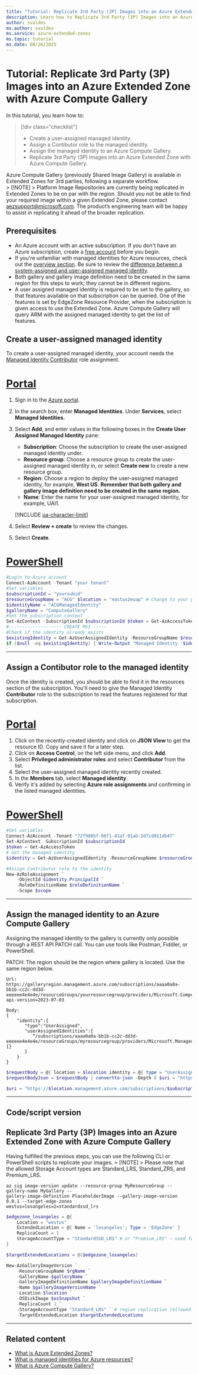 ```yaml
---
title: "Tutorial: Replicate 3rd Party (3P) Images into an Azure Extended Zone with Azure Compute Gallery"
description: Learn how to Replicate 3rd Party (3P) Images into an Azure Extended Zone with Azure Compute Gallery.
author: svaldes
ms.author: svaldes
ms.service: azure-extended-zones
ms.topic: tutorial
ms.date: 08/26/2025
---
```


# Tutorial: Replicate 3rd Party (3P) Images into an Azure Extended Zone with Azure Compute Gallery

In this tutorial, you learn how to:
> [!div class="checklist"]
> - Create a user-assigned managed identity.
> - Assign a Contibutor role to the managed identity.
> - Assign the managed identity to an Azure Compute Gallery.
> - Replicate 3rd Party (3P) Images into an Azure Extended Zone with Azure Compute Gallery.

Azure Compute Gallery (previously Shared Image Gallery) is available in Extended Zones for 3rd parties, following a separate workflow.  
    > [!NOTE]
    > Platform Image Repositories are currently being replicated in Extended Zones to be on par with the region. Should you not be able to find your required image within a given Extended Zone, please contact aezsupport@microsoft.com. The product’s engineering team will be happy to assist in replicating it ahead of the broader replication. 

## Prerequisites
- An Azure account with an active subscription. If you don't have an Azure subscription, create a [free account](https://azure.microsoft.com/free/?WT.mc_id=A261C142F) before you begin.
- If you're unfamiliar with managed identities for Azure resources, check out the [overview section](/entra/identity/managed-identities-azure-resources/overview). Be sure to review the [difference between a system-assigned and user-assigned managed identity](/entra/identity/managed-identities-azure-resources/overview#managed-identity-types).
- Both gallery and gallery image definition need to be created in the same region for this steps to work; they cannot be in different regions.
- A user assigned managed identity is required to be set to the gallery, so that features available on that subscription can be queried. One of the features is set by EdgeZone Resource Provider, when the subscription is given access to use the Extended Zone. Azure Compute Gallery will query ARM with the assigned managed identity to get the list of features.
 
## Create a user-assigned managed identity
To create a user-assigned managed identity, your account needs the [Managed Identity Contributor](/azure/role-based-access-control/built-in-roles#managed-identity-contributor) role assignment.

# [**Portal**](#tab/portal)

1. Sign in to the [Azure portal](https://portal.azure.com).
1. In the search box, enter **Managed Identities**. Under **Services**, select **Managed Identities**.
1. Select **Add**, and enter values in the following boxes in the **Create User Assigned Managed Identity** pane:
    - **Subscription**: Choose the subscription to create the user-assigned managed identity under.
    - **Resource group**: Choose a resource group to create the user-assigned managed identity in, or select **Create new** to create a new resource group.
    - **Region**: Choose a region to deploy the user-assigned managed identity, for example, **West US**. **Remember that both gallery and gallery image definition need to be created in the same region.**
    - **Name**: Enter the name for your user-assigned managed identity, for example, UAI1.

   [!INCLUDE [ua-character-limit](/entra-docs/docs/includes/managed-identity-ua-character-limits.md)]

1. Select **Review + create** to review the changes.
1. Select **Create**.

# [**PowerShell**](#tab/powershell)

```powershell
#Login to Azure account
Connect-AzAccount -Tenant "your tenant"
#Set variables
$subscriptionId = "yoursubid" 
$resourceGroupName = "ACG" $location = "eastus2euap" # Change to your preferred Azure region 
$identityName = "ACGManagedIdentity" 
$galleryName = "ComputeGallery"
#Set the subscription context
Set-AzContext -SubscriptionId $subscriptionId $token = Get-AzAccessToken
#-------------------- CREATE MSI -----
#Check if the identity already exists
$existingIdentity = Get-AzUserAssignedIdentity -ResourceGroupName $resourceGroupName -Name $identityName -ErrorAction SilentlyContinue
if ($null -eq $existingIdentity) { Write-Output "Managed Identity '$identityName' not found. Creating..." $userAssignedIdentity = New-AzUserAssignedIdentity -ResourceGroupName $resourceGroupName -Name $identityName ` -Location $location Write-Output "Managed Identity created successfully." } else { Write-Output "Managed Identity '$identityName' already exists." }
```
 
---

## Assign a Contibutor role to the managed identity
Once the identity is created, you should be able to find it in the resources section of the subscription. You'll need to give the Managed Identity **Contributor** role to the subscription to read the features registered for that subscription.

# [**Portal**](#tab/portal)

1. Click on the recently-created identity and click on **JSON View** to get the resource ID. Copy and save it for a later step.
1. Click on **Access Control**, on the left side menu, and click **Add**.
1. Select **Privileged administrator roles** and select **Contributor** from the list. 
1. Select the user-assigned managed identity recently created.
1. In the **Members** tab, select **Managed identity**.
1. Verify it's added by selecting **Azure role assignments** and confirming in the listed managed identities.

# [**PowerShell**](#tab/powershell)
```powershell
#Set variables
Connect-AzAccount -Tenant "72f988bf-86f1-41af-91ab-2d7cd011db47"
Set-AzContext -SubscriptionId $subscriptionId
$token = Get-AzAccessToken
# Get the managed identity
$identity = Get-AzUserAssignedIdentity -ResourceGroupName $resourceGroupName -Name $identityName

#Assign Contributor role to the identity
New-AzRoleAssignment `
    -ObjectId $identity.PrincipalId `
    -RoleDefinitionName $roleDefinitionName `
    -Scope $scope 
```
---
## Assign the managed identity to an Azure Compute Gallery
Assigning the managed identity to the gallery is currently only possible through a REST API PATCH call. You can use tools like Postman, Fiddler, or PowerShell. 

PATCH: The region should be the region where gallery is located. Use the same region below.

```
Url:
https://galleryregion.management.azure.com/subscriptions/aaaa0a0a-bb1b-cc2c-dd3d-eeeeee4e4e4e/resourceGroups/yourresourcegroup/providers/Microsoft.Compute/galleries/yourgallery?api-version=2023-07-03

Body:
{  
    "identity":{  
       "type":"UserAssigned",
       "userAssignedIdentities":{  
          “/subscriptions/aaaa0a0a-bb1b-cc2c-dd3d-eeeeee4e4e4e/resourceGroups/myresourcegroup/providers/Microsoft.ManagedIdentity/userAssignedIdentities/ACGManagedIdentity":{}
       }
    }
}
```

```powershell
$requestBody = @{ location = $location identity = @{ type = "UserAssigned" userAssignedIdentities = @{ $userAssignedIdentity.Id = @{} } } }
$requestBodyJson = $requestBody | convertto-json -Depth 8 $uri = "https://$location.management.azure.com/subscriptions/$subscriptionId/resourceGroups/$resourceGroupName/providers/Microsoft.Compute/galleries/${galleryName}?api-version=2023-07-03" $params = @{ Headers = @{'authorization'="Bearer $($token.Token)"}; Method = 'PUT'; URI = $uri; Body = $requestBodyJson; ContentType = 'application/json' } $response = Invoke-RestMethod @params $response | convertto-json -Depth 8
```

```powershell
$uri = "https://$location.management.azure.com/subscriptions/$subscriptionId/resourceGroups/$resourceGroupName/providers/Microsoft.Compute/galleries/${galleryName}?api-version=2023-07-03" $params = @{ Headers = @{'authorization'="Bearer $($token.Token)"}; Method = 'GET'; URI = $uri; } $response = Invoke-RestMethod @params $response | convertto-json -Depth 8
```
---
## Code/script version

## Replicate 3rd Party (3P) Images into an Azure Extended Zone with Azure Compute Gallery
Having fulfilled the previous steps, you can use the following CLI or PowerShell scripts to replicate your images. 
    > [!NOTE]
    > Please note that the allowed Storage Account types are Standard_LRS, Standard_ZRS, and Premium_LRS.

```azurecli
az sig image-version update --resource-group MyResourceGroup --gallery-name MyGallery --
gallery-image-definition PlaceholderImage --gallery-image-version 0.0.1 --target-edge-zones
westus=losangeles=2=standardssd_lrs
```

```powershell
$edgezone_losangeles = @{
    Location = "westus"
    ExtendedLocation = @{ Name = 'losangeles'; Type = 'EdgeZone' }
    ReplicaCount = 1
    StorageAccountType = "StandardSSD_LRS" # or "Premium_LRS" — used for replication in ExtendedZone
}

$targetExtendedLocations = @($edgezone_losangeles)

New-AzGalleryImageVersion `
    -ResourceGroupName $rgName `
    -GalleryName $galleryName `
    -GalleryImageDefinitionName $galleryImageDefinitionName `
    -Name $galleryImageVersionName `
    -Location $location `
    -OSDiskImage $osSnapshot `
    -ReplicaCount 1 `
    -StorageAccountType "Standard_LRS" ` # region replication (allowed: Standard_LRS, Standard_ZRS, Premium_LRS)
    -TargetExtendedLocation $targetExtendedLocations
```
----------------------------------------------------------------

## Related content

- [What is Azure Extended Zones?](overview.md)
- [What is managed identities for Azure resources?](/entra/identity/managed-identities-azure-resources/overview)
- [What is Azure Compute Gallery?](/azure/virtual-machines/azure-compute-gallery)
